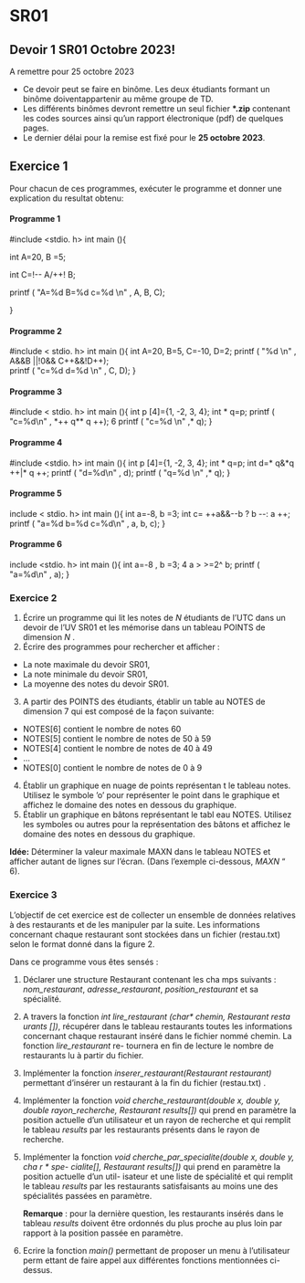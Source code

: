 # SR01

## Devoir 1 SR01 Octobre 2023!


A remettre pour   25 octobre 2023

- Ce devoir peut se faire en binôme. Les deux étudiants formant un binôme doiventappartenir au même groupe de TD.
- Les différents binômes devront remettre un seul fichier **\*.zip** contenant les codes sources ainsi qu’un rapport électronique (pdf) de quelques pages.
- Le dernier délai pour la remise est fixé pour le **25 octobre 2023**. 

## Exercice 1

Pour chacun de ces programmes, exécuter le programme et donner une explication du resultat obtenu:

#### **Programme 1**

#include  <stdio. h> 
int  main (){ 

int  A=20,   B =5; 

int  C=!--  A/++! B; 

printf  ( "A=%d  B=%d  c=%d  \n" ,  A, B, C); 

}

  
#### **Programme 2**
 
#include  < stdio. h>
int  main (){ 
int  A=20,   B=5,   C=-10,  D=2; 
printf  ( "%d  \n" ,  A&&B ||!0&&  C++&&!D++);  
printf  ( "c=%d  d=%d  \n" ,  C,  D); 
}


#### **Programme 3**

#include  < stdio. h>
int  main (){ 
int  p [4]={1, -2, 3, 4}; 
int  \* q=p; 
printf  ( "c=%d\n" ,  \*++  q\*\* q ++);  6  printf  ( "c=%d  \n"  ,\* q); 
}


#### **Programme 4**

#include  <stdio. h>
int  main (){ 
int  p [4]={1, -2, 3, 4}; 
int  \* q=p; 
int  d=\* q&\*q ++|\* q ++; 
printf  ( "d=%d\n" ,  d); 
printf  ( "q=%d  \n"  ,\* q); 
}


#### **Programme 5**

include  < stdio. h>
int  main (){ 
int  a=-8,   b =3; 
int  c=  ++a&&--b  ?  b --:  a ++; 
printf  ( "a=%d  b=%d  c=%d\n" , a, b, c);
}


#### **Programme 6**

include  <stdio. h>
int  main (){ 
int    a=-8  ,  b  =3; 4  a     >    >=2^ b; 
printf  ( "a=%d\n" , a); 
}


### **Exercice 2** 

1. Écrire un programme qui lit les notes de  *N* étudiants de l’UTC dans un devoir de l’UV SR01 et les mémorise dans un tableau POINTS de dimension *N* . 
1. Écrire des programmes pour rechercher et afficher :
- La note maximale du devoir SR01,
- La note minimale du devoir SR01,
- La moyenne des notes du devoir SR01.
3. A partir des POINTS des étudiants, établir un table au NOTES de dimension 7 qui est composé de la façon suivante:
- NOTES[6] contient le nombre de notes 60 
- NOTES[5] contient le nombre de notes de 50 à 59 
- NOTES[4] contient le nombre de notes de 40 à 49 
- ...
- NOTES[0] contient le nombre de notes de 0 à 9 
4. Établir un graphique en nuage de points représentan t le tableau notes. Utilisez le symbole ’o’ pour représenter le point dans le graphique et affichez le domaine des notes en dessous du graphique.
4. Établir un graphique en bâtons représentant le tabl eau NOTES. Utilisez les symboles ou autres pour la représentation des bâtons et affichez le domaine des notes en dessous du graphique.

**Idée:**  Déterminer la valeur maximale MAXN dans le tableau  NOTES et afficher autant de lignes sur l’écran. (Dans l’exemple ci-dessous, *MAXN* “ 6).




### **Exercice 3** 

L’objectif de cet exercice est de collecter un ensemble de données relatives à des restaurants et  de  les  manipuler  par  la  suite.  Les  informations  concernant  chaque  restaurant  sont stockées dans un fichier (restau.txt) selon le format donné dans la figure 2.

Dans ce programme vous êtes sensés : 

1. Déclarer une structure Restaurant contenant les cha mps suivants : *nom\_restaurant*, *adresse\_restaurant*, *position\_restaurant*  et sa spécialité.
2. A travers la fonction  *int lire\_restaurant (char\* chemin, Restaurant resta urants [])*, récupérer  dans  le  tableau  restaurants  toutes  les  informations  concernant  chaque restaurant inséré dans le fichier nommé chemin. La  fonction  *lire\_restaurant*  re- tournera en fin de lecture le nombre de restaurants lu à 
 partir du fichier.
3. Implémenter la fonction *inserer\_restaurant(Restaurant restaurant)*  permettant d’insérer un restaurant à la fin du fichier (restau.txt) .
4. Implémenter la fonction *void cherche\_restaurant(double x, double y, double rayon\_recherche, Restaurant results[])*  qui prend en paramètre la position actuelle d’un utilisateur et un rayon de recherche et qui remplit le tableau  *results* par les restaurants présents dans le rayon de recherche.
5. Implémenter la fonction *void cherche\_par\_specialite(double x, double y, cha r \* spe- cialite[], Restaurant results[])* qui prend en paramètre la position actuelle d’un util- isateur et une liste de spécialité et qui remplit le tableau *results* par les restaurants satisfaisants au moins une des spécialités passées en paramètre.

   **Remarque** : pour la dernière question, les restaurants insérés dans le tableau *results* doivent être ordonnés du plus proche au plus loin par rapport à la position passée en paramètre.

6. Ecrire la fonction  *main()* permettant de proposer un menu à l’utilisateur perm ettant de faire appel aux différentes fonctions mentionnées ci-dessus.

